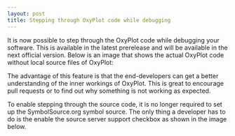```yaml
---
layout: post
title: Stepping through OxyPlot code while debugging
---
```


It is now possible to step through the OxyPlot code while debugging your software. This is available in the latest prerelease and will be available in the next official version. Below is an image that shows the actual OxyPlot code without local source files of OxyPlot:

[GitLink example]: /public/images/gitlink-example.png

The advantage of this feature is that the end-developers can get a better understanding of the inner workings of OxyPlot. This is great to encourage pull requests or to find out why something is not working as expected.

To enable stepping through the source code, it is no longer required to set up the SymbolSource.org symbol source. The only thing a developer has to do is the enable the source server support checkbox as shown in the image below.

[GitLink settings]: /public/images/gitlink-settings.png